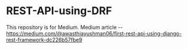 # REST-API-using-DRF
This repository is for Medium.
Medium article -- https://medium.com/@awasthiayushman06/first-rest-api-using-django-rest-framework-dc226b57fbe9
